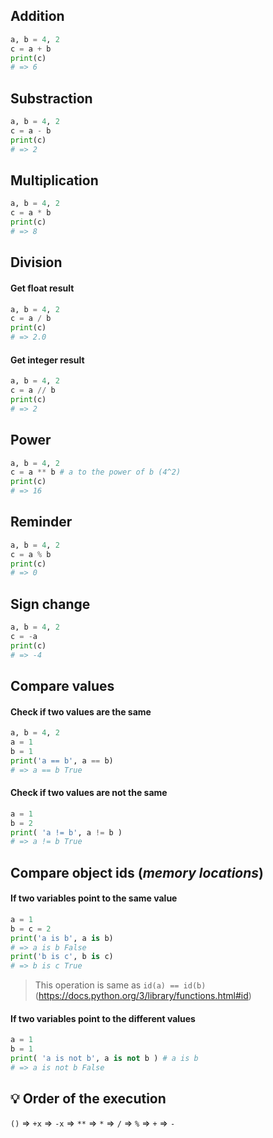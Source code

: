 ## Addition

```py
a, b = 4, 2
c = a + b
print(c)
# => 6
```


## Substraction
```py
a, b = 4, 2
c = a - b
print(c)
# => 2
```


## Multiplication
```py
a, b = 4, 2
c = a * b
print(c)
# => 8
```


## Division

#### Get float result
```py
a, b = 4, 2
c = a / b
print(c) 
# => 2.0
```

#### Get integer result
```py
a, b = 4, 2
c = a // b
print(c)
# => 2
```


## Power
```py
a, b = 4, 2
c = a ** b # a to the power of b (4^2)
print(c)
# => 16
```


## Reminder
```py
a, b = 4, 2
c = a % b
print(c)
# => 0
```


## Sign change
```py
a, b = 4, 2
c = -a
print(c)
# => -4
```


## Compare values

#### Check if two values are the same
```py
a, b = 4, 2
a = 1
b = 1
print('a == b', a == b)
# => a == b True
```

#### Check if two values are not the same
```py
a = 1
b = 2
print( 'a != b', a != b )
# => a != b True
```


## Compare object ids (_memory locations_)

#### If two variables point to the same value
```py
a = 1
b = c = 2
print('a is b', a is b)
# => a is b False
print('b is c', b is c)
# => b is c True
```
> This operation is same as `id(a) == id(b)` (https://docs.python.org/3/library/functions.html#id)

#### If two variables point to the different values
```py
a = 1
b = 1
print( 'a is not b', a is not b ) # a is b
# => a is not b False
```


## :bulb: Order of the execution
`()` => `+x` => `-x` => `**` => `*` => `/` => `%` => `+` => `-`
